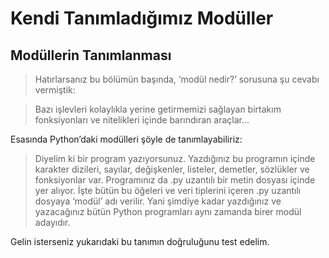 # Kendi Tanımladığımız Modüller
## Modüllerin Tanımlanması

> Hatırlarsanız bu bölümün başında, ‘modül nedir?’ sorusuna şu cevabı vermiştik:

> Bazı işlevleri kolaylıkla yerine getirmemizi sağlayan birtakım fonksiyonları ve nitelikleri içinde barındıran araçlar...

Esasında Python’daki modülleri şöyle de tanımlayabiliriz:

> Diyelim ki bir program yazıyorsunuz. Yazdığınız bu programın içinde karakter dizileri, sayılar, değişkenler, listeler, demetler, sözlükler ve fonksiyonlar var. Programınız da .py uzantılı bir metin dosyası içinde yer alıyor. İşte bütün bu öğeleri ve veri tiplerini içeren .py uzantılı dosyaya ‘modül’ adı verilir. Yani şimdiye kadar yazdığınız ve yazacağınız bütün Python programları aynı zamanda birer modül adayıdır.

Gelin isterseniz yukarıdaki bu tanımın doğruluğunu test edelim.
